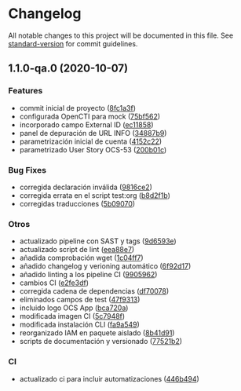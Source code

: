 # Changelog

All notable changes to this project will be documented in this file. See [standard-version](https://github.com/conventional-changelog/standard-version) for commit guidelines.

## 1.1.0-qa.0 (2020-10-07)

### Features

- commit inicial de proyecto ([8fc1a3f](https://gitlab.com/zurich-es/application/one-customer-service/crm-sales-force/commit/8fc1a3f9da51ccb0b1f89ed0cc8250678dd21815))
- configurada OpenCTI para mock ([75bf562](https://gitlab.com/zurich-es/application/one-customer-service/crm-sales-force/commit/75bf562f9de77037a5d807bb5d5ba77b40256ca0))
- incorporado campo External ID ([ec11858](https://gitlab.com/zurich-es/application/one-customer-service/crm-sales-force/commit/ec11858b1abab96cc477a1c135b9b3860e0d638e))
- panel de depuración de URL INFO ([34887b9](https://gitlab.com/zurich-es/application/one-customer-service/crm-sales-force/commit/34887b9cf279e8e8b3ed54b2b7cdc733ae01c888))
- parametrización inicial de cuenta ([4152c22](https://gitlab.com/zurich-es/application/one-customer-service/crm-sales-force/commit/4152c22f0c98162db8dc68618b6c5ffb8d87c677))
- parametrizado User Story OCS-53 ([200b01c](https://gitlab.com/zurich-es/application/one-customer-service/crm-sales-force/commit/200b01cad225efe3d5263dd8206f91587b0c1942))

### Bug Fixes

- corregida declaración inválida ([9816ce2](https://gitlab.com/zurich-es/application/one-customer-service/crm-sales-force/commit/9816ce238e66dd6129064fe90d0e2f71986e183e))
- corregida errata en el script test:org ([b8d2f1b](https://gitlab.com/zurich-es/application/one-customer-service/crm-sales-force/commit/b8d2f1b52f76f3af0fd922571e86b2ffeee8eb6e))
- corregidas traducciones ([5b09070](https://gitlab.com/zurich-es/application/one-customer-service/crm-sales-force/commit/5b09070c5e96b1fbb74d64a7fd6b5db1bbfa870b))

### Otros

- actualizado pipeline con SAST y tags ([9d6593e](https://gitlab.com/zurich-es/application/one-customer-service/crm-sales-force/commit/9d6593ee1f79e52f74be7e29576aec8d4145483f))
- actualizado script de lint ([eea88e7](https://gitlab.com/zurich-es/application/one-customer-service/crm-sales-force/commit/eea88e78dc245ce2df9f496aefeb3758e89c716b))
- añadida comprobación wget ([1c04ff7](https://gitlab.com/zurich-es/application/one-customer-service/crm-sales-force/commit/1c04ff73eb40fcdac7152d4f60b73ad22d9792b8))
- añadido changelog y verioning automático ([6f92d17](https://gitlab.com/zurich-es/application/one-customer-service/crm-sales-force/commit/6f92d17613572ee6d74ecd62eb2ae2411b22fbf9))
- añadido linting a los pipeline CI ([9905962](https://gitlab.com/zurich-es/application/one-customer-service/crm-sales-force/commit/9905962612f8b7fecfc07f7190c024addaed8f7b))
- cambios CI ([e2fe3df](https://gitlab.com/zurich-es/application/one-customer-service/crm-sales-force/commit/e2fe3df8f563d2a75f75330528a3aed230589283))
- corregida cadena de dependencias ([df70078](https://gitlab.com/zurich-es/application/one-customer-service/crm-sales-force/commit/df700789affa4e0fc66829fb4bba2c6295213a28))
- eliminados campos de test ([47f9313](https://gitlab.com/zurich-es/application/one-customer-service/crm-sales-force/commit/47f9313b1346429ac95c9edd45a5854775822cfc))
- incluido logo OCS App ([bca720a](https://gitlab.com/zurich-es/application/one-customer-service/crm-sales-force/commit/bca720ab07548ba7a258f39e839bf91f7cbd0fad))
- modificada imagen CI ([5c7948f](https://gitlab.com/zurich-es/application/one-customer-service/crm-sales-force/commit/5c7948ff52784841f4a5a28488af6885b989c68b))
- modificada instalación CLI ([fa9a549](https://gitlab.com/zurich-es/application/one-customer-service/crm-sales-force/commit/fa9a54985e83a82c8a61d5252aef0355fa2895a4))
- reorganizado IAM en paquete aislado ([8b41d91](https://gitlab.com/zurich-es/application/one-customer-service/crm-sales-force/commit/8b41d914ec7621dada5e96a792aabb0d5f5aad0a))
- scripts de documentación y versionado ([77521b2](https://gitlab.com/zurich-es/application/one-customer-service/crm-sales-force/commit/77521b25fce2fa9b9a9b8047574db3ed879f4031))

### CI

- actualizado ci para incluir automatizaciones ([446b494](https://gitlab.com/zurich-es/application/one-customer-service/crm-sales-force/commit/446b4944989c6b4dbf39a4570fc2d96b32f7eae0))
